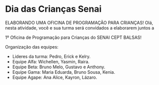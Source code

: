 # Dia das Crianças Senai
ELABORANDO UMA OFICINA DE PROGRAMAÇÃO PARA CRIANÇAS!
Olá, 
nesta atividade, você e sua turma será convidados a elaborarem juntos a 

1º Oficina de Programação para Crianças do SENAI CEPT BALSAS!

Organização das equipes:

<ul>
  <li>
Lideres da turma: Pedro, Erick e Kelry.
  </li>

  <li>
Equipe Alfa: Wichellen, Yasmin, Raira.
</li>

<li>
Equipe Beta: Bruno Melo, Gustavo e Anthony. 
</li>

<li>
Equipe Gama: Maria Eduarda, Bruno Sousa, Kenia. 
</li>

<li>
Equipe Agape: Ana Alice, Kayron, Lázaro.
</li>
</ul>
